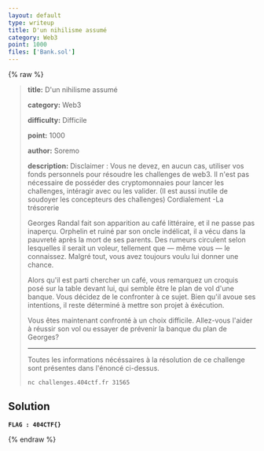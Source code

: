 ```yaml
---
layout: default
type: writeup
title: D'un nihilisme assumé
category: Web3
point: 1000
files: ['Bank.sol']
---
```


{% raw %}
> **title:** D'un nihilisme assumé
>
> **category:** Web3
>
> **difficulty:** Difficile
>
> **point:** 1000
>
> **author:** Soremo
>
> **description:**
> Disclaimer : Vous ne devez, en aucun cas, utiliser vos fonds personnels pour résoudre les challenges de web3. Il n'est pas nécessaire de posséder des cryptomonnaies pour lancer les challenges, intéragir avec ou les valider. (Il est aussi inutile de soudoyer les concepteurs des challenges) Cordialement -La trésorerie
> 
> Georges Randal fait son apparition au café littéraire, et il ne passe pas inaperçu. Orphelin et ruiné par son oncle indélicat, il a vécu dans la pauvreté après la mort de ses parents. Des rumeurs circulent selon lesquelles il serait un voleur, tellement que — même vous — le connaissez. Malgré tout, vous avez toujours voulu lui donner une chance.
> 
> Alors qu'il est parti chercher un café, vous remarquez un croquis posé sur la table devant lui, qui semble être le plan de vol d'une banque. Vous décidez de le confronter à ce sujet. Bien qu'il avoue ses intentions, il reste déterminé à mettre son projet à éxécution.
> 
> Vous êtes maintenant confronté à un choix difficile. Allez-vous l'aider à réussir son vol ou essayer de prévenir la banque du plan de Georges?
> 
> ***
> 
> Toutes les informations nécéssaires à la résolution de ce challenge sont présentes dans l'énoncé ci-dessus.
> 
> ```
> nc challenges.404ctf.fr 31565
> ```

## Solution


**`FLAG : 404CTF{}`**

{% endraw %}